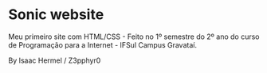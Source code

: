 # Sonic website
 Meu primeiro site com HTML/CSS - Feito no 1º semestre do 2º ano do curso de Programação para a Internet - IFSul Campus Gravataí.

 By Isaac Hermel / Z3pphyr0
